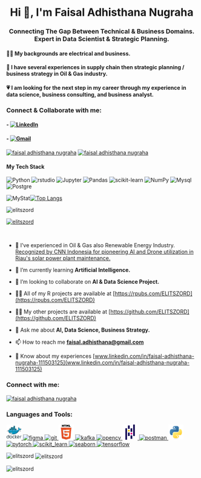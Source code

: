 <h1 align="center">Hi 👋, I'm Faisal Adhisthana Nugraha</h1>
<h3 align="center">Connecting The Gap Between Technical & Business Domains. Expert in Data Scientist & Strategic Planning.</h3>

#### 🤵🏻 My backgrounds are electrical and business. 
#### 🏢 I have several experiences in supply chain then strategic planning / business strategy in  Oil & Gas industry.
#### 💗 I am looking for the next step in my career through my experience in data science, business consulting, and business analyst.

<h3 align="left">Connect & Collaborate with me:</h3>

#### - [![LinkedIn](https://img.shields.io/badge/linkedin-%231E77B5.svg?&style=for-the-badge&logo=linkedin&logoColor=white)](https://www.linkedin.com/in/faisal-adhisthana-nugraha-111503125/) 
#### - [![Gmail](https://img.shields.io/badge/Gmail-D14836?style=for-the-badge&logo=gmail&logoColor=white)](mailto:faisal.adhisthana@gmail.com)


<p align="left">
<a href="www.linkedin.com/in/faisal-adhisthana-nugraha-111503125" target="blank"><img align="center" src="https://raw.githubusercontent.com/rahuldkjain/github-profile-readme-generator/master/src/images/icons/Social/linked-in-alt.svg" alt="faisal adhisthana nugraha" height="30" width="40" /></a> <a href="https://img.shields.io/badge/Gmail-D14836?style=for-the-badge&logo=gmail&logoColor=white" target="blank"><img align="center" src="mailto:faisal.adhisthana@gmail.com" alt="faisal adhisthana nugraha" height="30" width="50" /></a>
</p>


#### My Tech Stack
![Python](https://img.shields.io/badge/python-3670A0?style=for-the-badge&logo=python&logoColor=ffdd54)
![rstudio](https://img.shields.io/badge/R-276DC3?style=for-the-badge&logo=r&logoColor=white)
![Jupyter](https://img.shields.io/static/v1?style=for-the-badge&message=Jupyter&color=F37626&logo=Jupyter&logoColor=FFFFFF&label=)
![Pandas](https://img.shields.io/badge/pandas-%23150458.svg?style=for-the-badge&logo=pandas&logoColor=white)
![scikit-learn](https://img.shields.io/badge/scikit--learn-%23F7931E.svg?style=for-the-badge&logo=scikit-learn&logoColor=white) 
![NumPy](https://img.shields.io/badge/numpy-%23013243.svg?style=for-the-badge&logo=numpy&logoColor=white)
![Mysql](https://img.shields.io/badge/MySQL-005C84?style=for-the-badge&logo=mysql&logoColor=white)
![Postgre](https://img.shields.io/badge/PostgreSQL-316192?style=for-the-badge&logo=postgresql&logoColor=white)


![MyStat](https://github-readme-stats.vercel.app/api?username=ELITSZORD&theme=blue-green)[![Top Langs](https://github-readme-stats.vercel.app/api/top-langs/?username=ELITSZORD&layout=compact)](https://github.com/ELITSZORD/github-readme-stats) 



<!--
**ELITSZORD/ELITSZORD** is a ✨ _special_ ✨ repository because its `README.md` (this file) appears on your GitHub profile.

Here are some ideas to get you started:

- 🔭 I’m currently working on ...
- 🌱 I’m currently learning ...
- 👯 I’m looking to collaborate on ...
- 🤔 I’m looking for help with ...
- 💬 Ask me about ...
- 📫 How to reach me: ...
- 😄 Pronouns: ...
- ⚡ Fun fact: ...
- ![Streamlit](https://img.shields.io/static/v1?style=for-the-badge&message=Streamlit&color=FF4B4B&logo=Streamlit&logoColor=FFFFFF&label=)
- ![TensorFlow](https://img.shields.io/badge/TensorFlow-%23FF6F00.svg?style=for-the-badge&logo=TensorFlow&logoColor=white)
- Medium :    ![Medium]https://img.shields.io/badge/Medium-12100E?style=for-the-badge&logo=medium&logoColor=white
-->










<p align="left"> <img src="https://komarev.com/ghpvc/?username=elitszord&label=Profile%20views&color=0e75b6&style=flat" alt="elitszord" /> </p>

<p align="left"> <a href="https://github.com/ryo-ma/github-profile-trophy"><img src="https://github-profile-trophy.vercel.app/?username=elitszord" alt="elitszord" /></a> </p>

<p align="left"> <a href="https://twitter.com/" target="blank"><img src="https://img.shields.io/twitter/follow/?logo=twitter&style=for-the-badge" alt="" /></a> </p>

- 🔭 I’ve experienced in Oil & Gas also Renewable Energy Industry. [Recognized by CNN Indonesia for pioneering AI and Drone utilization in Riau's solar power plant maintenance.](https://www.cnnindonesia.com/ekonomi/20250424130736-625-1222134/pertamina-nre-pionir-gunakan-ai-dan-drone-untuk-jaga-keandalan-plts)

- 🌱 I’m currently learning **Artificial Intelligence.**

- 👯 I’m looking to collaborate on **AI & Data Science Project.**

- 👨‍💻 All of my R projects are available at [https://rpubs.com/ELITSZORD](https://rpubs.com/ELITSZORD)

- 👨‍💻 My other projects are available at [https://github.com/ELITSZORD](https://github.com/ELITSZORD)

- 💬 Ask me about **AI, Data Science, Business Strategy.**

- 📫 How to reach me **faisal.adhisthana@gmail.com**

- 📄 Know about my experiences [www.linkedin.com/in/faisal-adhisthana-nugraha-111503125](www.linkedin.com/in/faisal-adhisthana-nugraha-111503125)

<h3 align="left">Connect with me:</h3>
<p align="left">
<a href="https://linkedin.com/in/faisal adhisthana nugraha" target="blank"><img align="center" src="https://raw.githubusercontent.com/rahuldkjain/github-profile-readme-generator/master/src/images/icons/Social/linked-in-alt.svg" alt="faisal adhisthana nugraha" height="30" width="40" /></a>
</p>

<h3 align="left">Languages and Tools:</h3>
<p align="left"> <a href="https://www.docker.com/" target="_blank" rel="noreferrer"> <img src="https://raw.githubusercontent.com/devicons/devicon/master/icons/docker/docker-original-wordmark.svg" alt="docker" width="40" height="40"/> </a> <a href="https://www.figma.com/" target="_blank" rel="noreferrer"> <img src="https://www.vectorlogo.zone/logos/figma/figma-icon.svg" alt="figma" width="40" height="40"/> </a> <a href="https://git-scm.com/" target="_blank" rel="noreferrer"> <img src="https://www.vectorlogo.zone/logos/git-scm/git-scm-icon.svg" alt="git" width="40" height="40"/> </a> <a href="https://www.w3.org/html/" target="_blank" rel="noreferrer"> <img src="https://raw.githubusercontent.com/devicons/devicon/master/icons/html5/html5-original-wordmark.svg" alt="html5" width="40" height="40"/> </a> <a href="https://kafka.apache.org/" target="_blank" rel="noreferrer"> <img src="https://www.vectorlogo.zone/logos/apache_kafka/apache_kafka-icon.svg" alt="kafka" width="40" height="40"/> </a> <a href="https://opencv.org/" target="_blank" rel="noreferrer"> <img src="https://www.vectorlogo.zone/logos/opencv/opencv-icon.svg" alt="opencv" width="40" height="40"/> </a> <a href="https://pandas.pydata.org/" target="_blank" rel="noreferrer"> <img src="https://raw.githubusercontent.com/devicons/devicon/2ae2a900d2f041da66e950e4d48052658d850630/icons/pandas/pandas-original.svg" alt="pandas" width="40" height="40"/> </a> <a href="https://postman.com" target="_blank" rel="noreferrer"> <img src="https://www.vectorlogo.zone/logos/getpostman/getpostman-icon.svg" alt="postman" width="40" height="40"/> </a> <a href="https://www.python.org" target="_blank" rel="noreferrer"> <img src="https://raw.githubusercontent.com/devicons/devicon/master/icons/python/python-original.svg" alt="python" width="40" height="40"/> </a> <a href="https://pytorch.org/" target="_blank" rel="noreferrer"> <img src="https://www.vectorlogo.zone/logos/pytorch/pytorch-icon.svg" alt="pytorch" width="40" height="40"/> </a> <a href="https://scikit-learn.org/" target="_blank" rel="noreferrer"> <img src="https://upload.wikimedia.org/wikipedia/commons/0/05/Scikit_learn_logo_small.svg" alt="scikit_learn" width="40" height="40"/> </a> <a href="https://seaborn.pydata.org/" target="_blank" rel="noreferrer"> <img src="https://seaborn.pydata.org/_images/logo-mark-lightbg.svg" alt="seaborn" width="40" height="40"/> </a> <a href="https://www.tensorflow.org" target="_blank" rel="noreferrer"> <img src="https://www.vectorlogo.zone/logos/tensorflow/tensorflow-icon.svg" alt="tensorflow" width="40" height="40"/> </a> </p>

<p><img align="left" src="https://github-readme-stats.vercel.app/api/top-langs?username=elitszord&show_icons=true&locale=en&layout=compact" alt="elitszord" /></p>

<p>&nbsp;<img align="center" src="https://github-readme-stats.vercel.app/api?username=elitszord&show_icons=true&locale=en" alt="elitszord" /></p>

<p><img align="center" src="https://github-readme-streak-stats.herokuapp.com/?user=elitszord&" alt="elitszord" /></p>

